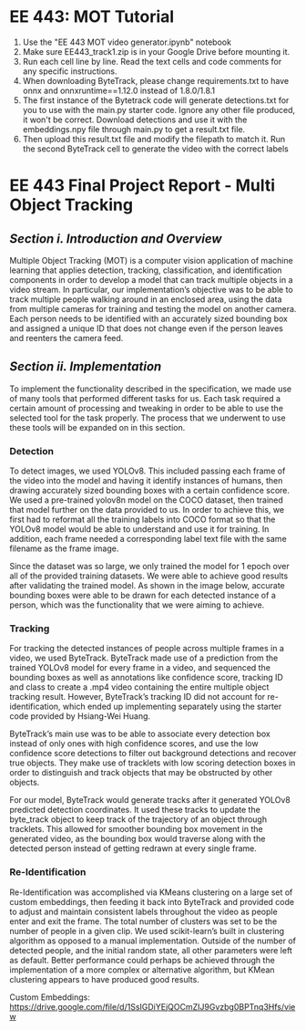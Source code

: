 # EE 443: MOT Tutorial
1. Use the "EE 443 MOT video generator.ipynb" notebook
2. Make sure EE443_track1.zip is in your Google Drive before mounting it.
3. Run each cell line by line. Read the text cells and code comments for any specific instructions.
4. When downloading ByteTrack, please change requirements.txt to have onnx and onnxruntime==1.12.0 instead of 1.8.0/1.8.1
5. The first instance of the Bytetrack code will generate detections.txt for you to use with the main.py starter code. Ignore any other file produced, it won't be correct. Download detections and use it with the embeddings.npy file through main.py to get a result.txt file.
6. Then upload this result.txt file and modify the filepath to match it. Run the second ByteTrack cell to generate the video with the correct labels

# EE 443 Final Project Report - Multi Object Tracking

## ***Section i. Introduction and Overview***
Multiple Object Tracking (MOT) is a computer vision application of machine learning that applies detection, tracking, classification, and identification components in order to develop a model that can track multiple objects in a video stream. In particular, our implementation’s objective was to be able to track multiple people walking around in an enclosed area, using the data from multiple cameras for training and testing the model on another camera. Each person needs to be identified with an accurately sized bounding box and assigned a unique ID that does not change even if the person leaves and reenters the camera feed.

## ***Section ii. Implementation***
To implement the functionality described in the specification, we made use of many tools that performed different tasks for us. Each task required a certain amount of processing and tweaking in order to be able to use the selected tool for the task properly. The process that we underwent to use these tools will be expanded on in this section.

### Detection
To detect images, we used YOLOv8. This included passing each frame of the video into the model and having it identify instances of humans, then drawing accurately sized bounding boxes with a certain confidence score. We used a pre-trained yolov8n model on the COCO dataset, then trained that model further on the data provided to us. In order to achieve this, we first had to reformat all the training labels into COCO format so that the YOLOv8 model would be able to understand and use it for training. In addition, each frame needed a corresponding label text file with the same filename as the frame image. 

Since the dataset was so large, we only trained the model for 1 epoch over all of the provided training datasets. We were able to achieve good results after validating the trained model. As shown in the image below, accurate bounding boxes were able to be drawn for each detected instance of a person, which was the functionality that we were aiming to achieve.

### Tracking 
For tracking the detected instances of people across multiple frames in a video, we used ByteTrack. ByteTrack made use of a prediction from the trained YOLOv8 model for every frame in a video, and sequenced the bounding boxes as well as annotations like confidence score, tracking ID and class to create a .mp4 video containing the entire multiple object tracking result. However, ByteTrack’s tracking ID did not account for re-identification, which ended up implementing separately using the starter code provided by Hsiang-Wei Huang. 

ByteTrack’s main use was to be able to associate every detection box instead of only ones with high confidence scores, and use the low confidence score detections to filter out background detections and recover true objects. They make use of tracklets with low scoring detection boxes in order to distinguish and track objects that may be obstructed by other objects.

For our model, ByteTrack would generate tracks after it generated YOLOv8 predicted detection coordinates. It used these tracks to update the byte_track object to keep track of the trajectory of an object through tracklets. This allowed for smoother bounding box movement in the generated video, as the bounding box would traverse along with the detected person instead of getting redrawn at every single frame.

### Re-Identification 
Re-Identification was accomplished via KMeans clustering on a large set of custom embeddings, then feeding it back into ByteTrack and provided code to adjust and maintain consistent labels throughout the video as people enter and exit the frame. The total number of clusters was set to be the number of people in a given clip. We used scikit-learn’s built in clustering algorithm as opposed to a manual implementation. Outside of the number of detected people, and the initial random state, all other parameters were left as default. Better performance could perhaps be achieved through the implementation of a more complex or alternative algorithm, but KMean clustering appears to have produced good results.



Custom Embeddings: https://drive.google.com/file/d/1SsIGDiYEjQOCmZIJ9Gvzbg0BPTnq3Hfs/view
